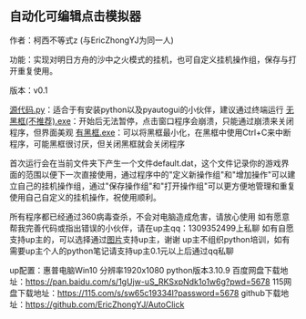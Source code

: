 ## 自动化可编辑点击模拟器

作者：柯西不等式z (与EricZhongYJ为同一人)

功能：实现对明日方舟的沙中之火模式的挂机，也可自定义挂机操作组，保存与打开重复使用。

版本：v0.1

[源代码.py](https://github.com/EricZhongYJ/AutoClick/blob/AutoClick/%E6%BA%90%E4%BB%A3%E7%A0%81.py)：适合于有安装python以及pyautogui的小伙伴，建议通过终端运行
[无黑框(不推荐).exe](https://github.com/EricZhongYJ/AutoClick/releases/download/AutoClick/withoutBlackWindow_unrecommended.exe)：开始后无法暂停，点击窗口程序会崩溃，只能通过崩溃来关闭程序，但界面美观
[有黑框.exe](https://github.com/EricZhongYJ/AutoClick/releases/download/AutoClick/withBlackWindow.exe)：可以将黑框最小化，在黑框中使用Ctrl+C来中断程序，可能黑框很讨厌，但关闭黑框就会关闭程序

首次运行会在当前文件夹下产生一个文件default.dat，这个文件记录你的游戏界面的范围以便下一次直接使用，通过程序中的"定义新操作组"和"增加操作"可以建立自己的挂机操作组，通过"保存操作组"和"打开操作组"可以更方便地管理和重复使用自己自定义的挂机操作，祝使用顺利。

所有程序都已经通过360病毒查杀，不会对电脑造成危害，请放心使用
如有愿意帮我完善代码或指出错误的小伙伴，请在up主qq：1309352499上私聊
如有自愿支持up主的，可以选择通过[图片](https://github.com/EricZhongYJ/AutoClick/blob/AutoClick/__%E6%94%AF%E6%8C%81up%E7%9A%84%E6%96%B9%E5%BC%8F.jpg)支持up主，谢谢
up主不组织python培训，如有需要up主个人的python笔记请支持up主0.1元以上后通过qq私聊

up配置：惠普电脑Win10 分辨率1920x1080 python版本3.10.9
百度网盘下载地址：https://pan.baidu.com/s/1gUjw-uS_RKSxpNdk1o1w6g?pwd=5678
115网盘下载地址：https://115.com/s/sw65c19334l?password=5678
github下载地址：https://github.com/EricZhongYJ/AutoClick